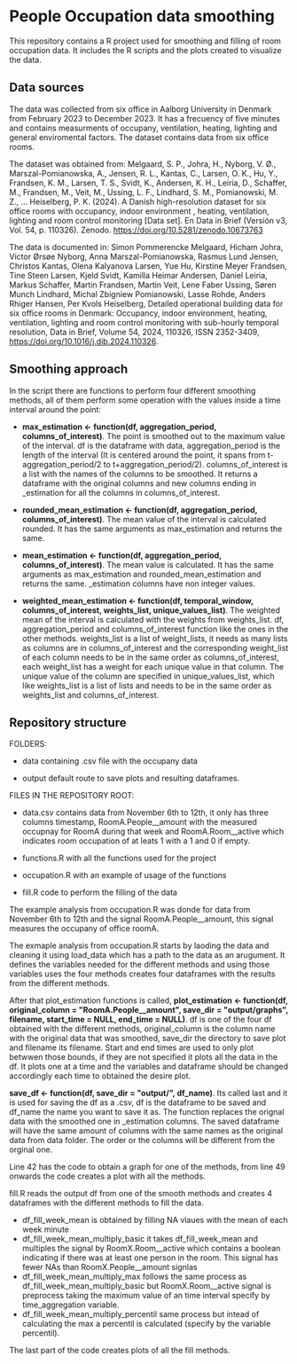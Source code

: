 # People Occupation data smoothing

This repository contains a R project used for smoothing and filling of room occupation data. It includes the R scripts and the plots created to visualize the data.

## Data sources

The data was collected from six office in Aalborg University in Denmark from February 2023 to December 2023. It has a frecuency of five minutes and contains measurments of occupany, ventilation, heating, lighting and general enviromental factors. The dataset contains data from six office rooms.

The dataset was obtained from:
Melgaard, S. P., Johra, H., Nyborg, V. Ø., Marszal-Pomianowska, A., Jensen, R. L., Kantas, C., Larsen, O. K., Hu, Y., Frandsen, K. M., Larsen, T. S., Svidt, K., Andersen, K. H., Leiria, D., Schaffer, M., Frandsen, M., Veit, M., Ussing, L. F., Lindhard, S. M., Pomianowski, M. Z., … Heiselberg, P. K. (2024). 
A Danish high-resolution dataset for six office rooms with occupancy, indoor environment , heating, ventilation, lighting and room control monitoring [Data set]. 
En Data in Brief (Versión v3, Vol. 54, p. 110326). 
Zenodo. https://doi.org/10.5281/zenodo.10673763

The data is documented in: 
Simon Pommerencke Melgaard, Hicham Johra, Victor Ørsøe Nyborg, Anna Marszal-Pomianowska, Rasmus Lund Jensen, Christos Kantas, Olena Kalyanova Larsen, Yue Hu, Kirstine Meyer Frandsen, Tine Steen Larsen, Kjeld Svidt, Kamilla Heimar Andersen, Daniel Leiria, Markus Schaffer, Martin Frandsen, Martin Veit, Lene Faber Ussing, Søren Munch Lindhard, Michal Zbigniew Pomianowski, Lasse Rohde, Anders Rhiger Hansen, Per Kvols Heiselberg,
Detailed operational building data for six office rooms in Denmark: Occupancy, indoor environment, heating, ventilation, lighting and room control monitoring with sub-hourly temporal resolution,
Data in Brief,
Volume 54,
2024,
110326,
ISSN 2352-3409,
https://doi.org/10.1016/j.dib.2024.110326.


## Smoothing approach

In the script there are functions to perform four different smoothing methods, all of them perform some operation with the values inside a time interval around the point:

- **max_estimation <- function(df, aggregation_period, columns_of_interest)**. The point is smoothed out to the maximum value of the interval. df is the dataframe with data, aggregation_period is the length of the interval (It is centered around the point, it spans from t-aggregation_period/2 to t+aggregation_period/2). columns_of_interest is a list with the names of the columns to be smoothed. It returns a dataframe with the original columns and new columns ending in _estimation for all the columns in columns_of_interest.

- **rounded_mean_estimation <- function(df, aggregation_period, columns_of_interest)**. The mean value of the interval is calculated rounded. It has the same arguments as max_estimation and returns the same.

- **mean_estimation <- function(df, aggregation_period, columns_of_interest)**. The mean value is calculated. It has the same arguments as max_estimation and rounded_mean_estimation and returns the same. _estimation columns have non integer values.

- **weighted_mean_estimation <- function(df, temporal_window, columns_of_interest, weights_list, unique_values_list)**. The weighted mean of the interval is calculated with the weights from weights_list. df, aggregation_period and columns_of_interest function like the ones in the other methods. weights_list is a list of weight_lists, it needs as many lists as columns are in columns_of_interest and the corresponding weight_list of each column needs to be in the same order as columns_of_interest, each weight_list has a weight for each unique value in that column. The unique value of the column are specified in unique_values_list, which like weights_list is a list of lists and needs to be in the same order as weights_list and columns_of_interest.
## Repository structure



FOLDERS:

- data containing .csv file with the occupany data

- output default route to save plots and resulting dataframes.

FILES IN THE REPOSITORY ROOT:

- data.csv contains data from November 6th to 12th, it only has three columns timestamp, RoomA.People__amount with the measured occupnay for RoomA during that week and RoomA.Room__active which indicates room occupation of at leats 1 with a 1 and 0 if empty.

- functions.R with all the functions used for the project

- occupation.R with an example of usage of the functions

- fill.R code to perform the filling of the data

The example analysis from occupation.R was donde for data from November 6th to 12th and the signal RoomA.People__amount, this signal measures the occupany of office roomA.


The exmaple analysis from occupation.R starts by laoding the data and cleaning it using load_data which has a path to the data as an arugument. It defines the variables needed for the different methods and using those variables uses the four methods creates four dataframes with the results from the different methods. 

After that plot_estimation functions is called, **plot_estimation <- function(df, original_column = "RoomA.People__amount", save_dir = "output/graphs", filename, start_time = NULL, end_time = NULL)**. df is one of the four df obtained with the different methods, original_column is the column name with the original data that was smoothed, save_dir the directory to save plot and filename its filename. Start and end times are used to only plot betwwen those bounds, if they are not specified it plots all the data in the df. It plots one at a time and the variables and dataframe should be changed accordingly each time to obtained the desire plot.

**save_df <- function(df, save_dir = "output/", df_name)**. Its called last and it is used for saving the df as a .csv, df is the dataframe to be saved and df_name the name you want to save it as. The function replaces the orignal data with the smoothed one in _estimation columns. The saved dataframe will have the same amount of columns with the same names as the original data from data folder. The order or the columns will be different from the orginal one.

Line 42 has the code to obtain a graph for one of the methods, from line 49 onwards the code creates a plot with all the methods.


fill.R reads the output df from one of the smooth methods and creates 4 dataframes with the different methods to fill the data.

- df_fill_week_mean is obtained by filling NA vlaues with the mean of each week minute
- df_fill_week_mean_multiply_basic it takes df_fill_week_mean and multiples the signal by RoomX.Room__active which contains a boolean indicating if there was at least one person in the room. This signal has fewer NAs than RoomX.People__amount signlas
- df_fill_week_mean_multiply_max follows the same process as df_fill_week_mean_multiply_basic but RoomX.Room__active signal is preprocess taking the maximum value of an time interval specify by time_aggregation variable.
- df_fill_week_mean_multiply_percentil same process but intead of calculating the max a percentil is calculated (specify by the variable percentil).

The last part of the code creates plots of all the fill methods.

